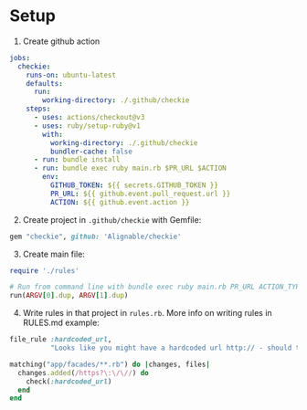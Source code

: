 # Setup

1. Create github action
```yml
jobs:
  checkie:
    runs-on: ubuntu-latest
    defaults:
      run:
        working-directory: ./.github/checkie
    steps:
      - uses: actions/checkout@v3
      - uses: ruby/setup-ruby@v1
        with:
          working-directory: ./.github/checkie
          bundler-cache: false
      - run: bundle install
      - run: bundle exec ruby main.rb $PR_URL $ACTION
        env:
          GITHUB_TOKEN: ${{ secrets.GITHUB_TOKEN }}
          PR_URL: ${{ github.event.pull_request.url }}
          ACTION: ${{ github.event.action }}
```
2. Create project in `.github/checkie` with Gemfile:
```ruby
gem "checkie", github: 'Alignable/checkie'
```
3. Create main file:
```ruby
require './rules'

# Run from command line with bundle exec ruby main.rb PR_URL ACTION_TYPE
run(ARGV[0].dup, ARGV[1].dup)
```
4. Write rules in that project in `rules.rb`. More info on writing rules in RULES.md example:
```ruby
file_rule :hardcoded_url,
          "Looks like you might have a hardcoded url http:// - should that be an ENV variable?"

matching("app/facades/**.rb") do |changes, files|
  changes.added(/https?\:\/\//) do
    check(:hardcoded_url)
  end
end
```
